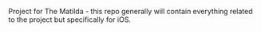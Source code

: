 Project for The Matilda - this repo generally will contain everything related to the project but specifically for iOS.
